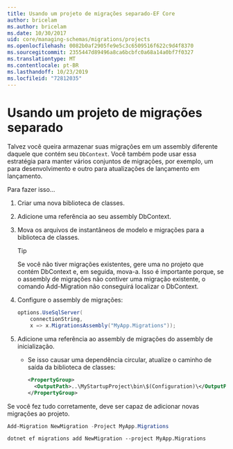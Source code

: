 ```yaml
---
title: Usando um projeto de migrações separado-EF Core
author: bricelam
ms.author: bricelam
ms.date: 10/30/2017
uid: core/managing-schemas/migrations/projects
ms.openlocfilehash: 0082b0af2905fe9e5c3c6509516f622c9d4f8370
ms.sourcegitcommit: 2355447d89496a8ca6bcbfc0a68a14a0bf7f0327
ms.translationtype: MT
ms.contentlocale: pt-BR
ms.lasthandoff: 10/23/2019
ms.locfileid: "72812035"
---
```

# <a name="using-a-separate-migrations-project"></a>Usando um projeto de migrações separado

Talvez você queira armazenar suas migrações em um assembly diferente daquele que contém seu `DbContext`. Você também pode usar essa estratégia para manter vários conjuntos de migrações, por exemplo, um para desenvolvimento e outro para atualizações de lançamento em lançamento.

Para fazer isso...

1. Criar uma nova biblioteca de classes.

2. Adicione uma referência ao seu assembly DbContext.

3. Mova os arquivos de instantâneos de modelo e migrações para a biblioteca de classes.
   > [!TIP]
   > Se você não tiver migrações existentes, gere uma no projeto que contém DbContext e, em seguida, mova-a.
   > Isso é importante porque, se o assembly de migrações não contiver uma migração existente, o comando Add-Migration não conseguirá localizar o DbContext.

4. Configure o assembly de migrações:

   ``` csharp
   options.UseSqlServer(
       connectionString,
       x => x.MigrationsAssembly("MyApp.Migrations"));
   ```

5. Adicione uma referência ao assembly de migrações do assembly de inicialização.
   * Se isso causar uma dependência circular, atualize o caminho de saída da biblioteca de classes:

     ``` xml
     <PropertyGroup>
       <OutputPath>..\MyStartupProject\bin\$(Configuration)\</OutputPath>
     </PropertyGroup>
     ```

Se você fez tudo corretamente, deve ser capaz de adicionar novas migrações ao projeto.

``` powershell
Add-Migration NewMigration -Project MyApp.Migrations
```

``` Console
dotnet ef migrations add NewMigration --project MyApp.Migrations
```
